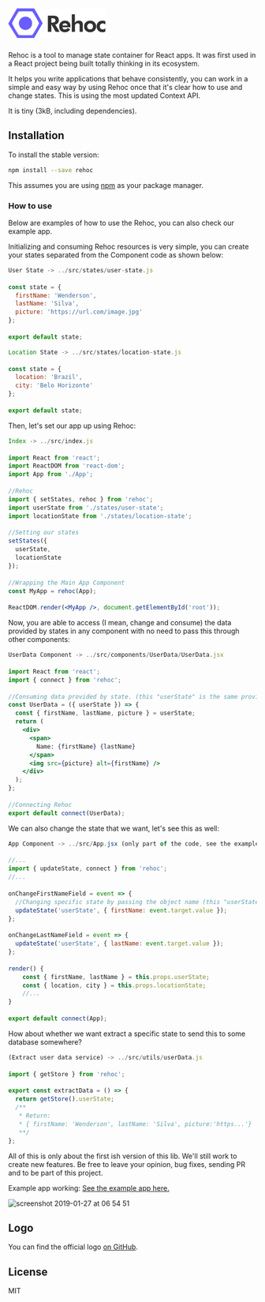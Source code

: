 # <img src='https://github.com/Wpdas/rehoc/raw/master/rehoc_logo_text.png' height='60' alt='Rehoc Logo' />

Rehoc is a tool to manage state container for React apps. It was first used in a React project being built totally thinking in its ecosystem.

It helps you write applications that behave consistently, you can work in a simple and easy way by using Rehoc once that it's clear how to use and change states. This is using the most updated Context API.

It is tiny (3kB, including dependencies).

## Installation

To install the stable version:

```sh
npm install --save rehoc
```

This assumes you are using [npm](https://www.npmjs.com/) as your package manager.

### How to use

Below are examples of how to use the Rehoc, you can also check our example app.

Initializing and consuming Rehoc resources is very simple, you can create your states separated from the Component code as shown below:

```javascript
User State -> ../src/states/user-state.js

const state = {
  firstName: 'Wenderson',
  lastName: 'Silva',
  picture: 'https://url.com/image.jpg'
};

export default state;
```

```javascript
Location State -> ../src/states/location-state.js

const state = {
  location: 'Brazil',
  city: 'Belo Horizonte'
};

export default state;
```

Then, let's set our app up using Rehoc:

```jsx
Index -> ../src/index.js

import React from 'react';
import ReactDOM from 'react-dom';
import App from './App';

//Rehoc
import { setStates, rehoc } from 'rehoc';
import userState from './states/user-state';
import locationState from './states/location-state';

//Setting our states
setStates({
  userState,
  locationState
});

//Wrapping the Main App Component
const MyApp = rehoc(App);

ReactDOM.render(<MyApp />, document.getElementById('root'));
```

Now, you are able to access (I mean, change and consume) the data provided by states in any component with no need to pass this through other components:

```jsx
UserData Component -> ../src/components/UserData/UserData.jsx

import React from 'react';
import { connect } from 'rehoc';

//Consuming data provided by state. (this "userState" is the same provided here: Index -> ../src/index.js)
const UserData = ({ userState }) => {
  const { firstName, lastName, picture } = userState;
  return (
    <div>
      <span>
        Name: {firstName} {lastName}
      </span>
      <img src={picture} alt={firstName} />
    </div>
  );
};

//Connecting Rehoc
export default connect(UserData);
```

We can also change the state that we want, let's see this as well:

```javascript
App Component -> ../src/App.jsx (only part of the code, see the example project)

//...
import { updateState, connect } from 'rehoc';
//...

onChangeFirstNameField = event => {
  //Changing specific state by passing the object name (this "userState" is the same provided here: Index -> ../src/index.js)
  updateState('userState', { firstName: event.target.value });
};

onChangeLastNameField = event => {
  updateState('userState', { lastName: event.target.value });
};

render() {
    const { firstName, lastName } = this.props.userState;
    const { location, city } = this.props.locationState;
    //...
}

export default connect(App);
```

How about whether we want extract a specific state to send this to some database somewhere?

```javascript
(Extract user data service) -> ../src/utils/userData.js

import { getStore } from 'rehoc';

export const extractData = () => {
  return getStore().userState;
  /**
   * Return:
   * { firstName: 'Wenderson', lastName: 'Silva', picture:'https...'}
   **/
};
```

All of this is only about the first ish version of this lib. We'll still work to create new features. Be free to leave your opinion, bug fixes, sending PR and to be part of this project.

Example app working: [See the example app here.](https://github.com/Wpdas/rehoc/tree/master/example_app/src)

<img width="395" alt="screenshot 2019-01-27 at 06 54 51" src="https://user-images.githubusercontent.com/3761994/51798962-18088000-2202-11e9-8f25-340d2a57f999.png">

## Logo

You can find the official logo [on GitHub](https://github.com/Wpdas/rehoc/raw/master/rehoc_logo.png).

## License

MIT
